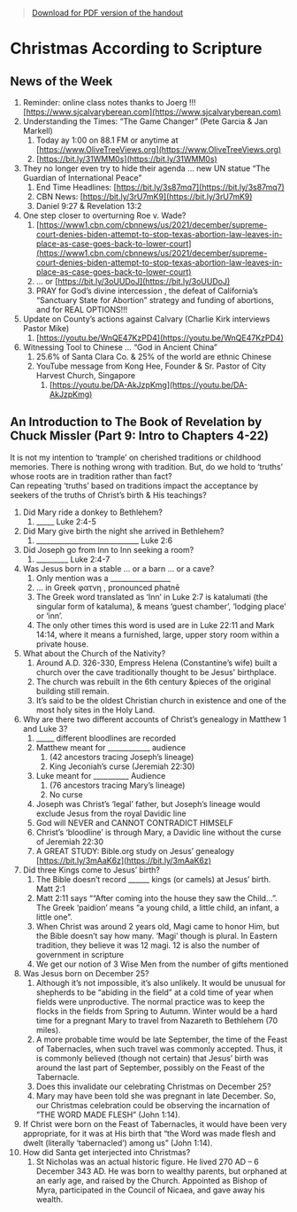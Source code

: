 >[Download for PDF version of the handout](/week121221.pdf)


# Christmas According to Scripture

## News of the Week
1. Reminder: online class notes thanks to Joerg !!! [https://www.sjcalvaryberean.com](https://www.sjcalvaryberean.com)
1. Understanding the Times: “The Game Changer” (Pete Garcia & Jan Markell)
	1. Today ay 1:00 on 88.1 FM or anytime at [https://www.OliveTreeViews.org](https://www.OliveTreeViews.org)
	1. [https://bit.ly/31WMM0s](https://bit.ly/31WMM0s) 
1. They no longer even try to hide their agenda … new UN statue “The Guardian of International Peace”
	1. End Time Headlines: [https://bit.ly/3s87mq7](https://bit.ly/3s87mq7)
	1. CBN News: [https://bit.ly/3rU7mK9](https://bit.ly/3rU7mK9)
	1. Daniel 9:27 & Revelation 13:2
1. One step closer to overturning Roe v. Wade?
	1. [https://www1.cbn.com/cbnnews/us/2021/december/supreme-court-denies-biden-attempt-to-stop-texas-abortion-law-leaves-in-place-as-case-goes-back-to-lower-court](https://www1.cbn.com/cbnnews/us/2021/december/supreme-court-denies-biden-attempt-to-stop-texas-abortion-law-leaves-in-place-as-case-goes-back-to-lower-court)
	1.  … or  [https://bit.ly/3oUUDoJ](https://bit.ly/3oUUDoJ)
	1.  PRAY for God’s divine intercession \, the defeat of California’s “Sanctuary State for Abortion” strategy and funding of abortions, and for REAL OPTIONS!!!
1. Update on County’s actions against Calvary (Charlie Kirk interviews Pastor Mike)
	1. [https://youtu.be/WnQE47KzPD4](https://youtu.be/WnQE47KzPD4) 
1. Witnessing Tool to Chinese … “God in Ancient China”
	1. 25.6% of Santa Clara Co. & 25% of the world are ethnic Chinese
	1. YouTube message from Kong Hee, Founder & Sr. Pastor of City Harvest Church, Singapore
		1. [https://youtu.be/DA-AkJzpKmg](https://youtu.be/DA-AkJzpKmg)  	    

## An Introduction to The Book of Revelation by Chuck Missler (Part 9: Intro to Chapters 4-22)
It is not my intention to ‘trample’ on cherished traditions or childhood memories.  There is nothing wrong with tradition.  But, do we hold to ‘truths’ whose roots are in tradition rather than fact?  
Can repeating ‘truths’ based on traditions impact the acceptance by seekers of the truths of Christ’s birth & His teachings?

1. Did Mary ride a donkey to Bethlehem?
	1.  _____ Luke 2:4-5
1. Did Mary give birth the night she arrived in Bethlehem?
	1.  _____________________________  Luke 2:6
1. Did Joseph go from Inn to Inn seeking a room?
	1. _________ Luke 2:4-7
1.  Was Jesus born in a stable … or a barn … or a cave?
	1.  Only mention was a _________________
	1.  … in Greek φατνη , pronounced phatnē
	1.  The Greek word translated as ‘Inn’ in Luke 2:7 is katalumati  (the singular form of  kataluma), & 
means ‘guest chamber’, ‘lodging place’ or ‘inn’.
	1.  The only other times this word is used are in Luke 22:11 and Mark 14:14, where it means
a furnished, large, upper story room within a private house. 
1. What about the Church of the Nativity?
	1. Around A.D. 326-330, Empress Helena (Constantine’s wife) built a church over the cave traditionally thought to be Jesus' birthplace. 
	1. The church was rebuilt in the 6th century &pieces of the original building still remain. 
	1. It’s said to be the oldest Christian church in existence and one of the most holy sites in the
Holy Land.
1.  Why are there two different accounts of Christ’s genealogy in Matthew 1 and Luke 3?
	1. _____  different bloodlines are recorded
	1. Matthew meant for ____________ audience
		1. (42 ancestors tracing Joseph’s lineage)
		1. King Jeconiah’s curse (Jeremiah 22:30)
	1. Luke meant for __________   Audience
		1. (76 ancestors tracing Mary’s lineage) 
		1. No curse
	1. Joseph was Christ’s ‘legal’ father, but Joseph’s lineage would exclude Jesus from the royal Davidic line
	1. God will NEVER and CANNOT CONTRADICT HIMSELF 
	1. Christ’s ‘bloodline’ is through Mary, a Davidic line without the curse of Jeremiah 22:30
	1. A GREAT STUDY: Bible.org study on Jesus’ genealogy [https://bit.ly/3mAaK6z](https://bit.ly/3mAaK6z) 
1. Did three Kings come to Jesus’ birth?
	1. The Bible doesn’t record ______ kings (or camels) at Jesus’ birth.  Matt 2:1
	1. Matt 2:11 says ““After coming into the house they saw the Child…”.  The Greek ‘paidion’ means 
“a young child, a little child, an infant, a little one”.
	1. When Christ was around 2 years old, Magi came to honor Him, but the Bible doesn’t say how many.  ‘Magi’ though is plural. In Eastern tradition, they believe it was 12 magi. 12 is also the number of government in scripture 
	1. We get our notion of 3 Wise Men from the number of gifts mentioned
1. Was Jesus born on December 25?
	1. Although it’s not impossible, it’s also unlikely.  It would be unusual for shepherds to be 
“abiding in the field” at a cold time of year when fields were unproductive.  The normal practice was to keep the flocks in the fields from Spring to Autumn. Winter would be a hard time for a pregnant Mary to travel from Nazareth to Bethlehem (70 miles). 
	1. A more probable time would be late September, the time of the Feast of Tabernacles, when such 
travel was commonly accepted.  Thus, it is commonly believed (though not certain) that Jesus’ birth was around the last part of September, possibly on the Feast of the Tabernacle. 
	1. Does this invalidate our celebrating Christmas on December 25?
	1. Mary may have been told she was pregnant  in late December.  So, our Christmas celebration could be observing the incarnation of ”THE WORD MADE FLESH” (John 1:14).
1. If Christ were born on the Feast of Tabernacles, it would have been very appropriate,  for it was at His birth that “the Word was made flesh and dwelt (literally ‘tabernacled’) among us” (John 1:14).
1. How did Santa get interjected into Christmas?
	1. St Nicholas was an actual historic figure.  He lived 270 AD – 6 December 343 AD.  He was born to wealthy parents, but orphaned at an early age, and raised by the Church.  Appointed as Bishop of Myra, participated in the Council of Nicaea, and gave away his wealth.
